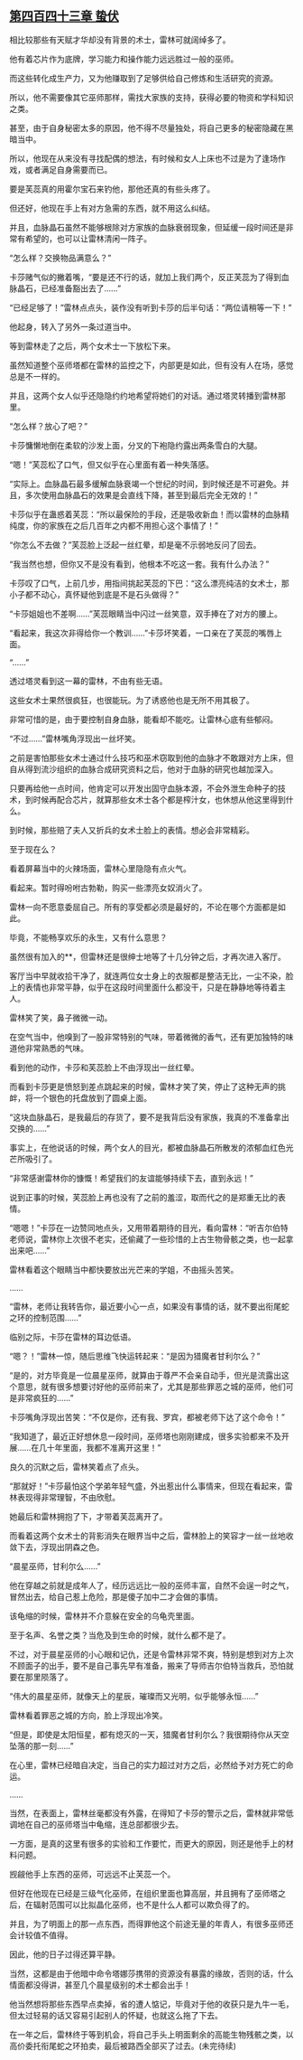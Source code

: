## [第四百四十三章 蛰伏](https://www.xxbiquge.com/11_11222/8920367.html)


  相比较那些有天赋才华却没有背景的术士，雷林可就阔绰多了。

  他有着芯片作为底牌，学习能力和操作能力远远胜过一般的巫师。

  而这些转化成生产力，又为他赚取到了足够供给自己修炼和生活研究的资源。

  所以，他不需要像其它巫师那样，需找大家族的支持，获得必要的物资和学科知识之类。

  甚至，由于自身秘密太多的原因，他不得不尽量独处，将自己更多的秘密隐藏在黑暗当中。

  所以，他现在从来没有寻找配偶的想法，有时候和女人上床也不过是为了逢场作戏，或者满足自身需要而已。

  要是芙蕊真的用霍尔宝石来钓他，那他还真的有些头疼了。

  但还好，他现在手上有对方急需的东西，就不用这么纠结。

  并且，血脉晶石虽然不能够根除对方家族的血脉衰弱现象，但延缓一段时间还是非常有希望的，也可以让雷林清闲一阵子。

  “怎么样？交换物品满意么？”

  卡莎赌气似的撇着嘴，“要是还不行的话，就加上我们两个，反正芙蕊为了得到血脉晶石，已经准备豁出去了……”

  “已经足够了！”雷林点点头，装作没有听到卡莎的后半句话：“两位请稍等一下！”

  他起身，转入了另外一条过道当中。

  等到雷林走了之后，两个女术士一下放松下来。

  虽然知道整个巫师塔都在雷林的监控之下，内部更是如此，但有没有人在场，感觉总是不一样的。

  并且，这两个女人似乎还隐隐约约地希望将她们的对话。通过塔灵转播到雷林那里。

  “怎么样？放心了吧？”

  卡莎慵懒地倒在柔软的沙发上面，分叉的下袍隐约露出两条雪白的大腿。

  “嗯！”芙蕊松了口气，但又似乎在心里面有着一种失落感。

  “实际上。血脉晶石最多缓解血脉衰竭一个世纪的时间，到时候还是不可避免。并且，多次使用血脉晶石的效果是会直线下降，甚至到最后完全无效的！”

  卡莎似乎在蛊惑着芙蕊：“所以最保险的手段，还是吸收新血！而以雷林的血脉精纯度，你的家族在之后几百年之内都不用担心这个事情了！”

  “你怎么不去做？”芙蕊脸上泛起一丝红晕，却是毫不示弱地反问了回去。

  “我当然也想，但你又不是没有看到，他根本不吃这一套。我有什么办法？”

  卡莎叹了口气，上前几步，用指间挑起芙蕊的下巴：“这么漂亮纯洁的女术士，那小子都不动心，真怀疑他到底是不是石头做得？”

  “卡莎姐姐也不差啊……”芙蕊眼睛当中闪过一丝笑意，双手捧在了对方的腰上。

  “看起来，我这次非得给你一个教训……”卡莎坏笑着，一口亲在了芙蕊的嘴唇上面。

  “……”

  透过塔灵看到这一幕的雷林，不由有些无语。

  这些女术士果然很疯狂，也很能玩。为了诱惑他也是无所不用其极了。

  非常可惜的是，由于要控制自身血脉，能看却不能吃。让雷林心底有些郁闷。

  “不过……”雷林嘴角浮现出一丝坏笑。

  之前是害怕那些女术士通过什么技巧和巫术窃取到他的血脉才不敢跟对方上床，但自从得到流沙组织的血脉合成研究资料之后，他对于血脉的研究也越加深入。

  只要再给他一点时间，他肯定可以开发出固守血脉本源，不会外泄生命种子的技术，到时候再配合芯片，就算那些女术士各个都是榨汁女，也休想从他这里得到什么。

  到时候，那些赔了夫人又折兵的女术士脸上的表情。想必会非常精彩。

  至于现在么？

  看着屏幕当中的火辣场面，雷林心里隐隐有点火气。

  看起来。暂时得吩咐古勃勒，购买一些漂亮女奴消火了。

  雷林一向不愿意委屈自己。所有的享受都必须是最好的，不论在哪个方面都是如此。

  毕竟，不能畅享欢乐的永生，又有什么意思？

  虽然很有加入的**，但雷林还是很绅士地等了十几分钟之后，才再次进入客厅。

  客厅当中早就收拾干净了，就连两位女士身上的衣服都是整洁无比，一尘不染，脸上的表情也非常平静，似乎在这段时间里面什么都没干，只是在静静地等待着主人。

  雷林笑了笑，鼻子微微一动。

  在空气当中，他嗅到了一股非常特别的气味，带着微微的香气，还有更加独特的味道他非常熟悉的气味。

  看到他的动作，卡莎和芙蕊脸上不由浮现出一丝红晕。

  而看到卡莎更是愤怒到差点跳起来的时候，雷林才笑了笑，停止了这种无声的挑衅，将一个银色的托盘放到了圆桌上面。

  “这块血脉晶石，是我最后的存货了，要不是我背后没有家族，我真的不准备拿出交换的……”

  事实上，在他说话的时候，两个女人的目光，都被血脉晶石所散发的浓郁血红色光芒所吸引了。

  “非常感谢雷林你的慷慨！希望我们的友谊能够持续下去，直到永远！”

  说到正事的时候，芙蕊脸上再也没有了之前的羞涩，取而代之的是郑重无比的表情。

  “嗯嗯！”卡莎在一边赞同地点头，又用带着期待的目光，看向雷林：“听吉尔伯特老师说，雷林你上次很不老实，还偷藏了一些珍惜的上古生物骨骸之类，也一起拿出来吧……”

  雷林看着这个眼睛当中都快要放出光芒来的学姐，不由摇头苦笑。

  ……

  “雷林，老师让我转告你，最近要小心一点，如果没有事情的话，就不要出衔尾蛇之环的控制范围……”

  临别之际，卡莎在雷林的耳边低语。

  “嗯？！”雷林一惊，随后思维飞快运转起来：“是因为猎魔者甘利尔么？”

  “是的，对方毕竟是一位晨星巫师，就算由于尊严不会亲自动手，但光是流露出这个意思，就有很多想要讨好他的巫师前来了，尤其是那些罪恶之城的巫师，他们可是非常疯狂的……”

  卡莎嘴角浮现出苦笑：“不仅是你，还有我、罗宾，都被老师下达了这个命令！”

  “我知道了，最近正好想休息一段时间，巫师塔也刚刚建成，很多实验都来不及开展……在几十年里面，我都不准离开这里！”

  良久的沉默之后，雷林笑着点了点头。

  “那就好！”卡莎最怕这个学弟年轻气盛，外出惹出什么事情来，但现在看起来，雷林表现得非常理智，不由欣慰。

  她最后和雷林拥抱了下，才带着芙蕊离开了。

  而看着这两个女术士的背影消失在眼界当中之后，雷林脸上的笑容才一丝一丝地收敛下去，浮现出阴森之色。

  “晨星巫师，甘利尔么……”

  他在穿越之前就是成年人了，经历远远比一般的巫师丰富，自然不会逞一时之气，冒然出去，给自己惹上危险，那是傻子加中二才会做的事情。

  该龟缩的时候，雷林并不介意躲在安全的乌龟壳里面。

  至于名声、名誉之类？当危及到生命的时候，就什么都不是了。

  不过，对于晨星巫师的小心眼和记仇，还是令雷林非常不爽，特别是想到对方上次不顾面子的出手，要不是自己事先早有准备，搬来了导师吉尔伯特当救兵，恐怕就要在那里陨落了。

  “伟大的晨星巫师，就像天上的星辰，璀璨而又光明，似乎能够永恒……”

  雷林看着罪恶之城的方向，脸上浮现出冷笑。

  “但是，即使是太阳恒星，都有熄灭的一天，猎魔者甘利尔么？我很期待你从天空坠落的那一刻……”

  在心里，雷林已经暗自决定，当自己的实力超过对方之后，必然给予对方死亡的命运。

  ……

  当然，在表面上，雷林丝毫都没有外露，在得知了卡莎的警示之后，雷林就非常低调地在自己的巫师塔当中龟缩，连总部都很少去。

  一方面，是真的这里有很多的实验和工作要忙，而更大的原因，则还是他手上的材料问题。

  觊觎他手上东西的巫师，可远远不止芙蕊一个。

  但好在他现在已经是三级气化巫师，在组织里面也算高层，并且拥有了巫师塔之后，在辐射范围可以比拟晶化巫师，也不是什么人都可以欺负得了的。

  并且，为了明面上的那一点东西，而得罪他这个前途无量的年青人，有很多巫师还会计较值不值得。

  因此，他的日子过得还算平静。

  当然，这都是由于他暗中命令塔娜莎携带的资源没有暴露的缘故，否则的话，什么情面都没得讲，甚至几个晨星级别的术士都会出手！

  他当然想将那些东西早点卖掉，省的遭人惦记，毕竟对于他的收获只是九牛一毛，但太过轻易的话又容易引起别人的怀疑，也就这么拖了下去。

  在一年之后，雷林终于等到机会，将自己手头上明面剩余的高能生物残骸之类，以高价委托衔尾蛇之环拍卖，最后被路西全部买了过去。(未完待续)
